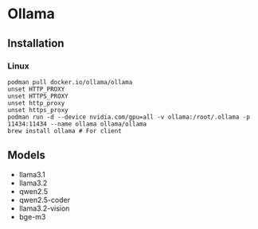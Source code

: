 # Ollama

## Installation

### Linux

```shell
podman pull docker.io/ollama/ollama
unset HTTP_PROXY
unset HTTPS_PROXY
unset http_proxy
unset https_proxy
podman run -d --device nvidia.com/gpu=all -v ollama:/root/.ollama -p 11434:11434 --name ollama ollama/ollama
brew install ollama # For client
```

## Models

- llama3.1
- llama3.2
- qwen2.5
- qwen2.5-coder
- llama3.2-vision
- bge-m3

